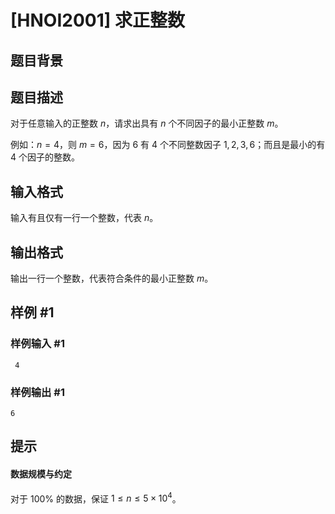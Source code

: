 # [HNOI2001] 求正整数

## 题目背景



## 题目描述

对于任意输入的正整数 $n$，请求出具有 $n$ 个不同因子的最小正整数 $m$。

例如：$n=4$，则 $m=6$，因为 $6$ 有 $4$ 个不同整数因子 $1,2,3,6$；而且是最小的有 $4$ 个因子的整数。

## 输入格式

输入有且仅有一行一个整数，代表 $n$。


## 输出格式

输出一行一个整数，代表符合条件的最小正整数 $m$。

## 样例 #1

### 样例输入 #1
```
 4
```

### 样例输出 #1

```
6
```

## 提示

#### 数据规模与约定

对于 $100\%$ 的数据，保证 $1 \leq n \leq 5 \times 10^4$。
